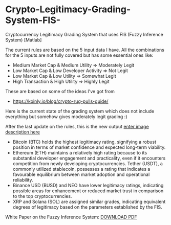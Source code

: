 # Crypto-Legitimacy-Grading-System-FIS-
Cryptocurrency Legitimacy Grading System that uses FIS (Fuzzy Inference System) [Matlab]

The current rules are based on the 5 input data I have. All the combinations for the 5 inputs are not fully covered but has some essential ones like:
- Medium Market Cap & Medium Utility => Moderately Legit
- Low Market Cap & Low Developer Activity => Not Legit
- Low Market Cap & Low Utility => Somewhat Legit
- High Transaction & High Utility => Highly Legit

These are based on some of the ideas I've got from 
- https://koinly.io/blog/crypto-rug-pulls-guide/

Here is the current state of the grading system which does not include everything but somehow gives moderately legit grading :)

After the last update on the rules, this is the new output
[enter image description here](https://github.com/MuminjonGuru/Crypto-Legitimacy-Grading-System-FIS/blob/main/grading_final.png)

- Bitcoin (BTC) holds the highest legitimacy rating, signifying a robust position in terms of 
market confidence and expected long-term viability.
- Ethereum (ETH) maintains a relatively high rating because to its substantial developer 
engagement and practicality, even if it encounters competition from newly developing 
cryptocurrencies.
 Tether (USDT), a commonly utilized stablecoin, possesses a rating that indicates a favourable 
equilibrium between market adoption and operational reliability.
- Binance USD (BUSD) and NEO have lower legitimacy ratings, indicating possible areas for 
enhancement or reduced market trust in comparison to the top cryptocurrencies.
- XRP and Solana (SOL) are assigned similar grades, indicating equivalent degrees of 
legitimacy based on the parameters established by the FIS.

White Paper on the Fuzzy Inference System: [DOWNLOAD PDF](https://github.com/MuminjonGuru/Crypto-Legitimacy-Grading-System-FIS/blob/main/FuzzyLogic_Muminjon_P2822156.pdf)

